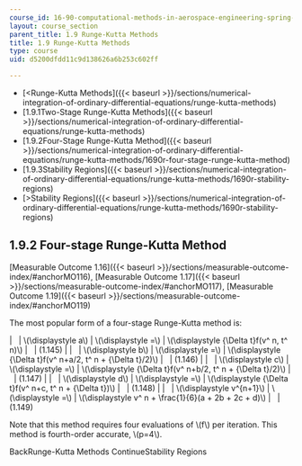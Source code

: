 ```yaml
---
course_id: 16-90-computational-methods-in-aerospace-engineering-spring-2014
layout: course_section
parent_title: 1.9 Runge-Kutta Methods
title: 1.9 Runge-Kutta Methods
type: course
uid: d5200dfdd11c9d138626a6b253c602ff

---
```


*   [<Runge-Kutta Methods]({{< baseurl >}}/sections/numerical-integration-of-ordinary-differential-equations/runge-kutta-methods)
*   [1.9.1Two-Stage Runge-Kutta Methods]({{< baseurl >}}/sections/numerical-integration-of-ordinary-differential-equations/runge-kutta-methods)
*   [1.9.2Four-Stage Runge-Kutta Method]({{< baseurl >}}/sections/numerical-integration-of-ordinary-differential-equations/runge-kutta-methods/1690r-four-stage-runge-kutta-method)
*   [1.9.3Stability Regions]({{< baseurl >}}/sections/numerical-integration-of-ordinary-differential-equations/runge-kutta-methods/1690r-stability-regions)
*   [\>Stability Regions]({{< baseurl >}}/sections/numerical-integration-of-ordinary-differential-equations/runge-kutta-methods/1690r-stability-regions)

1.9.2 Four-stage Runge-Kutta Method
-----------------------------------

[Measurable Outcome 1.16]({{< baseurl >}}/sections/measurable-outcome-index/#anchorMO116), [Measurable Outcome 1.17]({{< baseurl >}}/sections/measurable-outcome-index/#anchorMO117), [Measurable Outcome 1.19]({{< baseurl >}}/sections/measurable-outcome-index/#anchorMO119)

The most popular form of a four-stage Runge-Kutta method is:

| &nbsp; | \\(\\displaystyle a\\) | \\(\\displaystyle =\\) | \\(\\displaystyle {\\Delta t}f(v^ n, t^ n)\\) | &nbsp; | (1.145) |
| &nbsp; | \\(\\displaystyle b\\) | \\(\\displaystyle =\\) | \\(\\displaystyle {\\Delta t}f(v^ n+a/2, t^ n + {\\Delta t}/2)\\) | &nbsp; | (1.146) |
| &nbsp; | \\(\\displaystyle c\\) | \\(\\displaystyle =\\) | \\(\\displaystyle {\\Delta t}f(v^ n+b/2, t^ n + {\\Delta t}/2)\\) | &nbsp; | (1.147) |
| &nbsp; | \\(\\displaystyle d\\) | \\(\\displaystyle =\\) | \\(\\displaystyle {\\Delta t}f(v^ n+c, t^ n + {\\Delta t})\\) | &nbsp; | (1.148) |
| &nbsp; | \\(\\displaystyle v^{n+1}\\) | \\(\\displaystyle =\\) | \\(\\displaystyle v^ n + \\frac{1}{6}(a + 2b + 2c + d)\\) | &nbsp; | (1.149) 

Note that this method requires four evaluations of \\(f\\) per iteration. This method is fourth-order accurate, \\(p=4\\).

BackRunge-Kutta Methods ContinueStability Regions